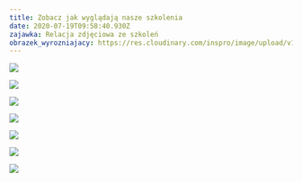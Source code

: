 ```yaml
---
title: Zobacz jak wyglądają nasze szkolenia
date: 2020-07-19T09:58:40.930Z
zajawka: Relacja zdjęciowa ze szkoleń
obrazek_wyrozniajacy: https://res.cloudinary.com/inspro/image/upload/v1595152415/aiso/Zdj%C4%99cia%20szkolenia/IMG_5815.jpg
---
```

![](https://res.cloudinary.com/inspro/image/upload/v1595152325/aiso/Zdj%C4%99cia%20szkolenia/27_06_20_2.jpg)

![](https://res.cloudinary.com/inspro/image/upload/v1595152380/aiso/Zdj%C4%99cia%20szkolenia/2020-07-01_05.24.37_1.jpg)

![](https://res.cloudinary.com/inspro/image/upload/v1595152368/aiso/Zdj%C4%99cia%20szkolenia/2020-07-01_05.24.35_1.jpg)

![](https://res.cloudinary.com/inspro/image/upload/v1595152428/aiso/Zdj%C4%99cia%20szkolenia/IMG_5816.jpg)

![](https://res.cloudinary.com/inspro/image/upload/v1595152407/aiso/Zdj%C4%99cia%20szkolenia/IMG_5813.jpg)

![](https://res.cloudinary.com/inspro/image/upload/v1595152521/aiso/Zdj%C4%99cia%20szkolenia/IMG_5872.jpg)

![](https://res.cloudinary.com/inspro/image/upload/v1595152499/aiso/Zdj%C4%99cia%20szkolenia/IMG_5866.jpg)